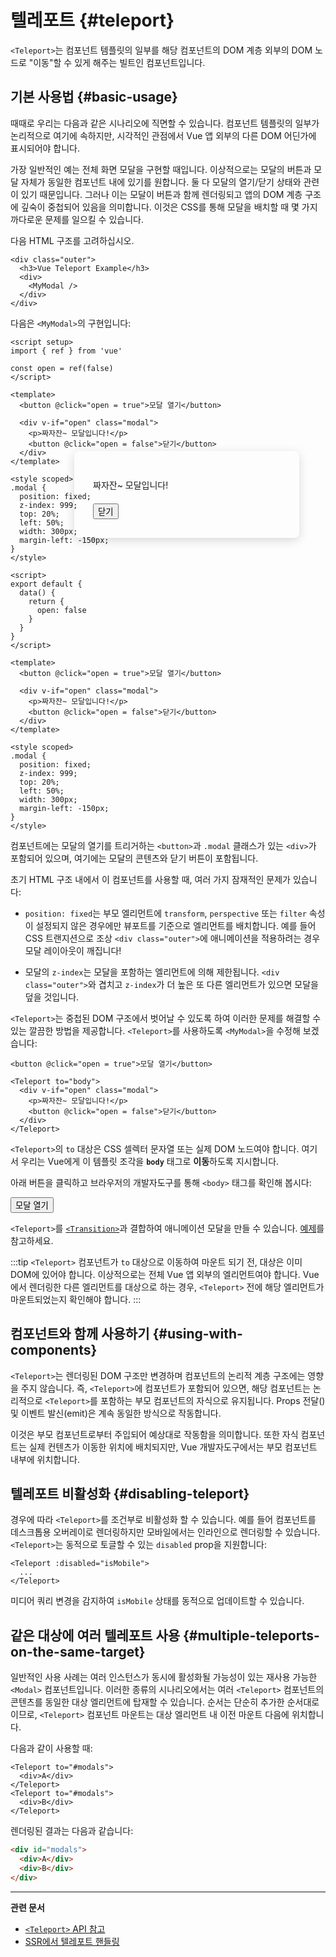 # 텔레포트 {#teleport}

`<Teleport>`는 컴포넌트 템플릿의 일부를 해당 컴포넌트의 DOM 계층 외부의 DOM 노드로 "이동"할 수 있게 해주는 빌트인 컴포넌트입니다.

## 기본 사용법 {#basic-usage}

때때로 우리는 다음과 같은 시나리오에 직면할 수 있습니다.
컴포넌트 템플릿의 일부가 논리적으로 여기에 속하지만,
시각적인 관점에서 Vue 앱 외부의 다른 DOM 어딘가에 표시되어야 합니다.

가장 일반적인 예는 전체 화면 모달을 구현할 때입니다.
이상적으로는 모달의 버튼과 모달 자체가 동일한 컴포넌트 내에 있기를 원합니다.
둘 다 모달의 열기/닫기 상태와 관련이 있기 때문입니다.
그러나 이는 모달이 버튼과 함께 렌더링되고 앱의 DOM 계층 구조에 깊숙이 중첩되어 있음을 의미합니다.
이것은 CSS를 통해 모달을 배치할 때 몇 가지 까다로운 문제를 일으킬 수 있습니다.

다음 HTML 구조를 고려하십시오.

```vue-html
<div class="outer">
  <h3>Vue Teleport Example</h3>
  <div>
    <MyModal />
  </div>
</div>
```

다음은 `<MyModal>`의 구현입니다:

<div class="composition-api">

```vue
<script setup>
import { ref } from 'vue'

const open = ref(false)
</script>

<template>
  <button @click="open = true">모달 열기</button>

  <div v-if="open" class="modal">
    <p>짜자잔~ 모달입니다!</p>
    <button @click="open = false">닫기</button>
  </div>
</template>

<style scoped>
.modal {
  position: fixed;
  z-index: 999;
  top: 20%;
  left: 50%;
  width: 300px;
  margin-left: -150px;
}
</style>
```

</div>
<div class="options-api">

```vue
<script>
export default {
  data() {
    return {
      open: false
    }
  }
}
</script>

<template>
  <button @click="open = true">모달 열기</button>

  <div v-if="open" class="modal">
    <p>짜자잔~ 모달입니다!</p>
    <button @click="open = false">닫기</button>
  </div>
</template>

<style scoped>
.modal {
  position: fixed;
  z-index: 999;
  top: 20%;
  left: 50%;
  width: 300px;
  margin-left: -150px;
}
</style>
```

</div>

컴포넌트에는 모달의 열기를 트리거하는 `<button>`과 `.modal` 클래스가 있는 `<div>`가 포함되어 있으며,
여기에는 모달의 콘텐츠와 닫기 버튼이 포함됩니다.

초기 HTML 구조 내에서 이 컴포넌트를 사용할 때, 여러 가지 잠재적인 문제가 있습니다:

- `position: fixed`는 부모 엘리먼트에 `transform`, `perspective` 또는 `filter` 속성이 설정되지 않은 경우에만 뷰포트를 기준으로 엘리먼트를 배치합니다.
  예를 들어 CSS 트랜지션으로 조상 `<div class="outer">`에 애니메이션을 적용하려는 경우 모달 레이아웃이 깨집니다!

- 모달의 `z-index`는 모달을 포함하는 엘리먼트에 의해 제한됩니다.
  `<div class="outer">`와 겹치고 `z-index`가 더 높은 또 다른 엘리먼트가 있으면 모달을 덮을 것입니다.

`<Teleport>`는 중첩된 DOM 구조에서 벗어날 수 있도록 하여 이러한 문제를 해결할 수 있는 깔끔한 방법을 제공합니다. `<Teleport>`를 사용하도록 `<MyModal>`을 수정해 보겠습니다:

```vue-html{3,8}
<button @click="open = true">모달 열기</button>

<Teleport to="body">
  <div v-if="open" class="modal">
    <p>짜자잔~ 모달입니다!</p>
    <button @click="open = false">닫기</button>
  </div>
</Teleport>
```

`<Teleport>`의 `to` 대상은 CSS 셀렉터 문자열 또는 실제 DOM 노드여야 합니다.
여기서 우리는 Vue에게 이 템플릿 조각을 **`body`** 태그로 **이동**하도록 지시합니다.

아래 버튼을 클릭하고 브라우저의 개발자도구를 통해 `<body>` 태그를 확인해 봅시다:

<script setup>
let open = $ref(false)
</script>

<div class="demo">
  <button @click="open = true">모달 열기</button>
  <ClientOnly>
    <Teleport to="body">
      <div v-if="open" class="demo modal-demo">
        <p style="margin-bottom:20px">짜자잔~ 모달입니다!</p>
        <button @click="open = false">닫기</button>
      </div>
    </Teleport>
  </ClientOnly>
</div>

<style>
.modal-demo {
  position: fixed;
  z-index: 999;
  top: 20%;
  left: 50%;
  width: 300px;
  margin-left: -150px;
  background-color: var(--vt-c-bg);
  padding: 30px;
  border-radius: 8px;
  box-shadow: 0 4px 16px rgba(0, 0, 0, 0.15);
}
</style>

`<Teleport>`를 [`<Transition>`](./transition)과 결합하여 애니메이션 모달을 만들 수 있습니다.
[예제](/examples/#modal)를 참고하세요.

:::tip
`<Teleport>` 컴포넌트가 `to` 대상으로 이동하여 마운트 되기 전, 대상은 이미 DOM에 있어야 합니다.
이상적으로는 전체 Vue 앱 외부의 엘리먼트여야 합니다.
Vue에서 렌더링한 다른 엘리먼트를 대상으로 하는 경우, `<Teleport>` 전에 해당 엘리먼트가 마운트되었는지 확인해야 합니다.
:::

## 컴포넌트와 함께 사용하기 {#using-with-components}

`<Teleport>`는 렌더링된 DOM 구조만 변경하며 컴포넌트의 논리적 계층 구조에는 영향을 주지 않습니다.
즉, `<Teleport>`에 컴포넌트가 포함되어 있으면, 해당 컴포넌트는 논리적으로 `<Teleport>`를 포함하는 부모 컴포넌트의 자식으로 유지됩니다.
Props 전달() 및 이벤트 발신(emit)은 계속 동일한 방식으로 작동합니다.

이것은 부모 컴포넌트로부터 주입되어 예상대로 작동함을 의미합니다.
또한 자식 컴포넌트는 실제 컨텐츠가 이동한 위치에 배치되지만, Vue 개발자도구에서는 부모 컴포넌트 내부에 위치합니다.

## 텔레포트 비활성화 {#disabling-teleport}

경우에 따라 `<Teleport>`를 조건부로 비활성화 할 수 있습니다.
예를 들어 컴포넌트를 데스크톱용 오버레이로 렌더링하지만 모바일에서는 인라인으로 렌더링할 수 있습니다.
`<Teleport>`는 동적으로 토글할 수 있는 `disabled` prop을 지원합니다:

```vue-html
<Teleport :disabled="isMobile">
  ...
</Teleport>
```

미디어 쿼리 변경을 감지하여 `isMobile` 상태를 동적으로 업데이트할 수 있습니다.

## 같은 대상에 여러 텔레포트 사용 {#multiple-teleports-on-the-same-target}

일반적인 사용 사례는 여러 인스턴스가 동시에 활성화될 가능성이 있는 재사용 가능한 `<Modal>` 컴포넌트입니다.
이러한 종류의 시나리오에서는 여러 `<Teleport>` 컴포넌트의 콘텐츠를 동일한 대상 엘리먼트에 탑재할 수 있습니다.
순서는 단순히 추가한 순서대로 이므로, `<Teleport>` 컴포넌트 마운트는 대상 엘리먼트 내 이전 마운트 다음에 위치합니다.

다음과 같이 사용할 때:

```vue-html
<Teleport to="#modals">
  <div>A</div>
</Teleport>
<Teleport to="#modals">
  <div>B</div>
</Teleport>
```

렌더링된 결과는 다음과 같습니다:

```html
<div id="modals">
  <div>A</div>
  <div>B</div>
</div>
```

---

**관련 문서**

- [`<Teleport>` API 참고](/api/built-in-components.html#teleport)
- [SSR에서 텔레포트 핸들링](/guide/scaling-up/ssr.html#텔레포트)
